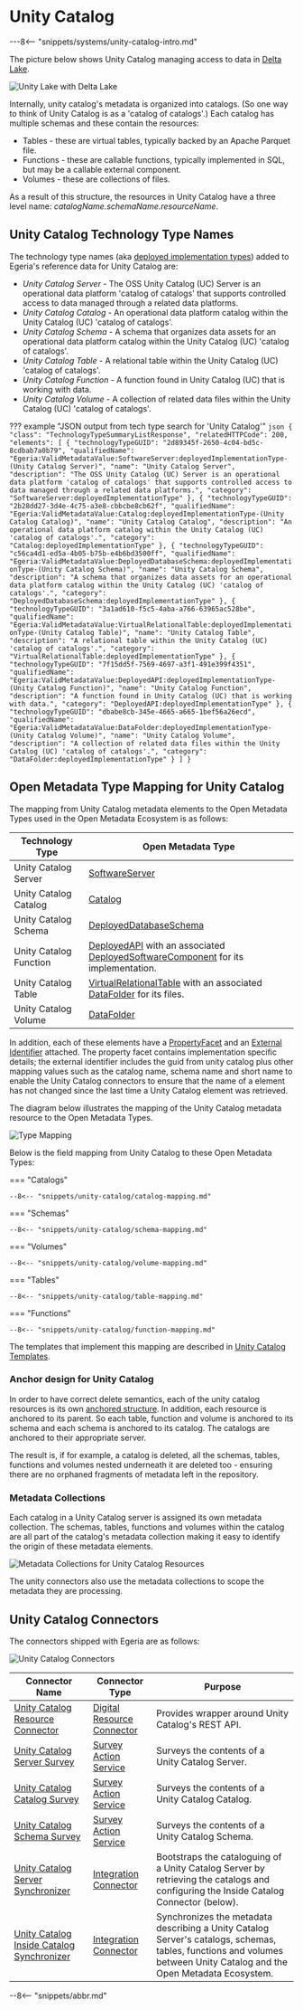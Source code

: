 <!-- SPDX-License-Identifier: CC-BY-4.0 -->
<!-- Copyright Contributors to the Egeria project. -->


# Unity Catalog

---8<-- "snippets/systems/unity-catalog-intro.md"

The picture below shows Unity Catalog managing access to data in [Delta Lake](https://delta.io/).

![Unity Lake with Delta Lake](unity-catalog-purpose.svg)

Internally, unity catalog's metadata is organized into catalogs.  (So one way to think of Unity Catalog is as a 'catalog of catalogs'.)  Each catalog has multiple schemas and these contain the resources:

* Tables - these are virtual tables, typically backed by an Apache Parquet file.
* Functions - these are callable functions, typically implemented in SQL, but may be a callable external component.
* Volumes - these are collections of files.

As a result of this structure, the resources in Unity Catalog have a three level name: *catalogName.schemaName.resourceName*.

## Unity Catalog Technology Type Names

The technology type names (aka [deployed implementation types](/concepts/deployed-implementation-type)) added to Egeria's reference data for Unity Catalog are:

* *Unity Catalog Server* - The OSS Unity Catalog (UC) Server is an operational data platform 'catalog of catalogs' that supports controlled access to data managed through a related data platforms.
* *Unity Catalog Catalog* - An operational data platform catalog within the Unity Catalog (UC) 'catalog of catalogs'.
* *Unity Catalog Schema* - A schema that organizes data assets for an operational data platform catalog within the Unity Catalog (UC) 'catalog of catalogs'.
* *Unity Catalog Table* - A relational table within the Unity Catalog (UC) 'catalog of catalogs'.
* *Unity Catalog Function* - A function found in Unity Catalog (UC) that is working with data.
* *Unity Catalog Volume* - A collection of related data files within the Unity Catalog (UC) 'catalog of catalogs'.

??? example "JSON output from tech type search for 'Unity Catalog'"
    ```json
    {
      "class": "TechnologyTypeSummaryListResponse",
      "relatedHTTPCode": 200,
      "elements": [
        {
          "technologyTypeGUID": "2d89345f-2650-4c04-bd5c-8cdbab7a0b79",
          "qualifiedName": "Egeria:ValidMetadataValue:SoftwareServer:deployedImplementationType-(Unity Catalog Server)",
          "name": "Unity Catalog Server",
          "description": "The OSS Unity Catalog (UC) Server is an operational data platform 'catalog of catalogs' that supports controlled access to data managed through a related data platforms.",
          "category": "SoftwareServer:deployedImplementationType"
        },
        {
          "technologyTypeGUID": "2b28dd27-3d4e-4c75-a3e8-cbbcbe8cb62f",
          "qualifiedName": "Egeria:ValidMetadataValue:Catalog:deployedImplementationType-(Unity Catalog Catalog)",
          "name": "Unity Catalog Catalog",
          "description": "An operational data platform catalog within the Unity Catalog (UC) 'catalog of catalogs'.",
          "category": "Catalog:deployedImplementationType"
        },
        {
          "technologyTypeGUID": "c56ca4d1-ed5a-4b05-b75b-e4b6bd3500ff",
          "qualifiedName": "Egeria:ValidMetadataValue:DeployedDatabaseSchema:deployedImplementationType-(Unity Catalog Schema)",
          "name": "Unity Catalog Schema",
          "description": "A schema that organizes data assets for an operational data platform catalog within the Unity Catalog (UC) 'catalog of catalogs'.",
          "category": "DeployedDatabaseSchema:deployedImplementationType"
        },
        {
          "technologyTypeGUID": "3a1ad610-f5c5-4aba-a766-63965ac528be",
          "qualifiedName": "Egeria:ValidMetadataValue:VirtualRelationalTable:deployedImplementationType-(Unity Catalog Table)",
          "name": "Unity Catalog Table",
          "description": "A relational table within the Unity Catalog (UC) 'catalog of catalogs'.",
          "category": "VirtualRelationalTable:deployedImplementationType"
        },
        {
          "technologyTypeGUID": "7f15dd5f-7569-4697-a3f1-491e399f4351",
          "qualifiedName": "Egeria:ValidMetadataValue:DeployedAPI:deployedImplementationType-(Unity Catalog Function)",
          "name": "Unity Catalog Function",
          "description": "A function found in Unity Catalog (UC) that is working with data.",
          "category": "DeployedAPI:deployedImplementationType"
        },
        {
          "technologyTypeGUID": "dbabe8cb-345e-4665-a665-1bef56a26ecd",
          "qualifiedName": "Egeria:ValidMetadataValue:DataFolder:deployedImplementationType-(Unity Catalog Volume)",
          "name": "Unity Catalog Volume",
          "description": "A collection of related data files within the Unity Catalog (UC) 'catalog of catalogs'.",
          "category": "DataFolder:deployedImplementationType"
        }
      ]
    }
    ```

## Open Metadata Type Mapping for Unity Catalog

The mapping from Unity Catalog metadata elements to the Open Metadata Types used in the Open Metadata Ecosystem is as follows:

| Technology Type        | Open Metadata Type                                                                                                                                   |
|------------------------|------------------------------------------------------------------------------------------------------------------------------------------------------|
| Unity Catalog Server   | [SoftwareServer](/types/0/0040-Software-Servers)                                                                                                     |
| Unity Catalog Catalog  | [Catalog](/types/0/0050-Applications-and-Processes)                                                                                                  |
| Unity Catalog Schema   | [DeployedDatabaseSchema](/types/2/0224-Databases)                                                                                                    |
| Unity Catalog Function | [DeployedAPI](/types/2/0212-Deployed-APIs) with an associated [DeployedSoftwareComponent](/types/2/0215-Software-Components) for its implementation. |
| Unity Catalog Table    | [VirtualRelationalTable](/types/2/0235-Information-View) with an associated [DataFolder](/types/2/0220-Files-and-Folders) for its files.             |
| Unity Catalog Volume   | [DataFolder](/types/2/0220-Files-and-Folders)                                                                                                        |

In addition, each of these elements have a [PropertyFacet](/types/0/0020-Property-Facets) and an [External Identifier](/types/0/0017-External-Identifiers) attached.  The property facet contains implementation specific details; the external identifier includes the guid from unity catalog plus other mapping values such as the catalog name, schema name and short name to enable the Unity Catalog connectors to ensure that the name of a element has not changed since the last time a Unity Catalog element was retrieved. 

The diagram below illustrates the mapping of the Unity Catalog metadata resource to the Open Metadata Types.

![Type Mapping](unity-catalog-type-mapping.svg)

Below is the field mapping from Unity Catalog to these Open Metadata Types:

=== "Catalogs"

    --8<-- "snippets/unity-catalog/catalog-mapping.md"

=== "Schemas"

    --8<-- "snippets/unity-catalog/schema-mapping.md"

=== "Volumes"

    --8<-- "snippets/unity-catalog/volume-mapping.md"

=== "Tables"

    --8<-- "snippets/unity-catalog/table-mapping.md"

=== "Functions"

    --8<-- "snippets/unity-catalog/function-mapping.md"


The templates that implement this mapping are described in [Unity Catalog Templates](/catalog-templates/unity-catalog-templates).

### Anchor design for Unity Catalog

In order to have correct delete semantics, each of the unity catalog resources is its own [anchored structure](/concepts/anchor).  In addition, each resource is anchored to its parent.  So each table, function and volume is anchored to its schema and each schema is anchored to its catalog.  The catalogs are anchored to their appropriate server.

The result is, if for example, a catalog is deleted, all the schemas, tables, functions and volumes nested underneath it are deleted too - ensuring there are no orphaned fragments of metadata left in the repository.

### Metadata Collections

Each catalog in a Unity Catalog server is assigned its own metadata collection.  The schemas, tables, functions and volumes within the catalog are all part of the catalog's metadata collection making it easy to identify the origin of these metadata elements.

![Metadata Collections for Unity Catalog Resources](unity-catalog-metadata-collections.svg)

The unity connectors also use the metadata collections to scope the metadata they are processing.

## Unity Catalog Connectors

The connectors shipped with Egeria are as follows:

![Unity Catalog Connectors](unity-catalog-connectors.svg)

| Connector Name                                                                               | Connector Type                                                     | Purpose                                                                                                                                                               |
|----------------------------------------------------------------------------------------------|--------------------------------------------------------------------|-----------------------------------------------------------------------------------------------------------------------------------------------------------------------|
| [Unity Catalog Resource Connector](/connectors/unity-catalog/resource-connector)              | [Digital Resource Connector](/concepts/digital-resource-connector) | Provides wrapper around Unity Catalog's REST API.                                                                                                                     |
| [Unity Catalog Server Survey](/connectors/unity-catalog/server-survey-service)                | [Survey Action Service](/concepts/survey-action-service)           | Surveys the contents of a Unity Catalog Server.                                                                                                                       |
| [Unity Catalog Catalog Survey](/connectors/unity-catalog/catalog-survey-service)              | [Survey Action Service](/concepts/survey-action-service)           | Surveys the contents of a Unity Catalog Catalog.                                                                                                                      |
| [Unity Catalog Schema Survey](/connectors/unity-catalog/schema-survey-service)                | [Survey Action Service](/concepts/survey-action-service)           | Surveys the contents of a Unity Catalog Schema.                                                                                                                       |
| [Unity Catalog Server Synchronizer](/connectors/unity-catalog/sync-server-connector)          | [Integration Connector](/concepts/integration-connector)           | Bootstraps the cataloguing of a Unity Catalog Server by retrieving the catalogs and configuring the Inside Catalog Connector (below).                                 |
| [Unity Catalog Inside Catalog Synchronizer](/connectors/unity-catalog/sync-catalog-connector) | [Integration Connector](/concepts/integration-connector)           | Synchronizes the metadata describing a Unity Catalog Server's catalogs, schemas, tables, functions and volumes between Unity Catalog and the Open Metadata Ecosystem. |


--8<-- "snippets/abbr.md"
